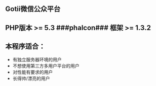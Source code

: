 Gotii微信公众平台
-----
PHP版本 >= 5.3
###phalcon### 框架 >= 1.3.2
-----
本程序适合：
-----
* 有独立服务器环境的用户
* 不想使用第三方多用户平台的用户
* 对性能有要求的用户
* 长得帅/漂亮的用户



